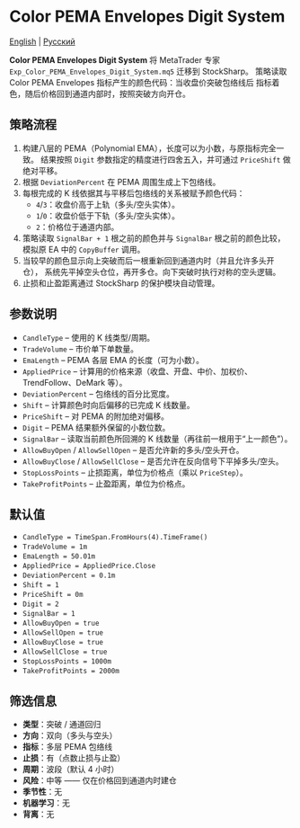 # Color PEMA Envelopes Digit System
[English](README.md) | [Русский](README_ru.md)

**Color PEMA Envelopes Digit System** 将 MetaTrader 专家
`Exp_Color_PEMA_Envelopes_Digit_System.mq5` 迁移到 StockSharp。
策略读取 Color PEMA Envelopes 指标产生的颜色代码：当收盘价突破包络线后
指标着色，随后价格回到通道内部时，按照突破方向开仓。

## 策略流程
1. 构建八层的 PEMA（Polynomial EMA），长度可以为小数，与原指标完全一致。
   结果按照 `Digit` 参数指定的精度进行四舍五入，并可通过 `PriceShift` 做绝对平移。
2. 根据 `DeviationPercent` 在 PEMA 周围生成上下包络线。
3. 每根完成的 K 线依据其与平移后包络线的关系被赋予颜色代码：
   - `4`/`3`：收盘价高于上轨（多头/空头实体）。
   - `1`/`0`：收盘价低于下轨（多头/空头实体）。
   - `2`：价格位于通道内部。
4. 策略读取 `SignalBar + 1` 根之前的颜色并与 `SignalBar` 根之前的颜色比较，模拟原 EA 中的 `CopyBuffer` 调用。
5. 当较早的颜色显示向上突破而后一根重新回到通道内时（并且允许多头开仓），
   系统先平掉空头仓位，再开多仓。向下突破时执行对称的空头逻辑。
6. 止损和止盈距离通过 StockSharp 的保护模块自动管理。

## 参数说明
- `CandleType` – 使用的 K 线类型/周期。
- `TradeVolume` – 市价单下单数量。
- `EmaLength` – PEMA 各层 EMA 的长度（可为小数）。
- `AppliedPrice` – 计算用的价格来源（收盘、开盘、中价、加权价、TrendFollow、DeMark 等）。
- `DeviationPercent` – 包络线的百分比宽度。
- `Shift` – 计算颜色时向后偏移的已完成 K 线数量。
- `PriceShift` – 对 PEMA 的附加绝对偏移。
- `Digit` – PEMA 结果额外保留的小数位数。
- `SignalBar` – 读取当前颜色所回溯的 K 线数量（再往前一根用于“上一颜色”）。
- `AllowBuyOpen` / `AllowSellOpen` – 是否允许新的多头/空头开仓。
- `AllowBuyClose` / `AllowSellClose` – 是否允许在反向信号下平掉多头/空头。
- `StopLossPoints` – 止损距离，单位为价格点（乘以 `PriceStep`）。
- `TakeProfitPoints` – 止盈距离，单位为价格点。

## 默认值
- `CandleType = TimeSpan.FromHours(4).TimeFrame()`
- `TradeVolume = 1m`
- `EmaLength = 50.01m`
- `AppliedPrice = AppliedPrice.Close`
- `DeviationPercent = 0.1m`
- `Shift = 1`
- `PriceShift = 0m`
- `Digit = 2`
- `SignalBar = 1`
- `AllowBuyOpen = true`
- `AllowSellOpen = true`
- `AllowBuyClose = true`
- `AllowSellClose = true`
- `StopLossPoints = 1000m`
- `TakeProfitPoints = 2000m`

## 筛选信息
- **类型**：突破 / 通道回归
- **方向**：双向（多头与空头）
- **指标**：多层 PEMA 包络线
- **止损**：有（点数止损与止盈）
- **周期**：波段（默认 4 小时）
- **风险**：中等 —— 仅在价格回到通道内时建仓
- **季节性**：无
- **机器学习**：无
- **背离**：无
